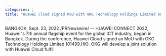 ```yaml
---
categories: j
title: "Huawei Cloud signed MoU with OKG Technology Holdings Limited on Huawei Connect"
---
```

BANGKOK, Sept. 23, 2022 /PRNewswire/ -- HUAWEI CONNECT 2022, Huawei"s 7th annual flagship event for the global ICT industry, began in Bangkok. During the conference, Huawei Cloud signed an MoU with OKG Technology Holdings Limited (01499.HK). OKG will develop a joint solution with Huawei Cloud fulfil
